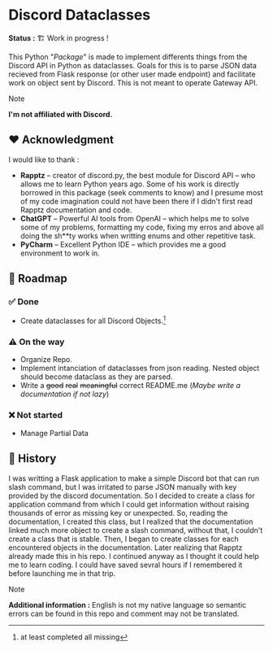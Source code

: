 # Discord Dataclasses

**Status :** 🏗 Work in progress ! ️

This Python "_Package_" is made to implement differents things from the Discord API in Python as dataclasses. Goals for
this is to parse JSON data recieved from Flask response (or other user made endpoint) and facilitate work on object sent
by Discord. This is not meant to operate Gateway API.



> [!NOTE]
> **I'm not affiliated with Discord.**

## ❤️ Acknowledgment

I would like to thank :

* **Rapptz** – creator of discord.py, the best module for Discord API – who allows me to learn Python years ago. Some of
  his
  work is directly borrowed in this package (seek comments to know) and I presume most of my code imagination could not
  have been there if I didn't first read Rapptz documentation and code.
* **ChatGPT** – Powerful AI tools from OpenAI – which helps me to solve some of my problems, formatting my code, fixing
  my erros and above all doing the sh**ty works when writting enums and other repetitive task.
* **PyCharm** – Excellent Python IDE – which provides me a good environment to work in.

## 🎯 Roadmap 

### ✅ Done 

* Create dataclasses for all Discord Objects.[^1]

### ⚠️ On the way

* Organize Repo.
* Implement intanciation of dataclasses from json reading. Nested object should become dataclass as they are parsed.
* Write a ~~good~~ ~~real~~ ~~meaningful~~ correct README.me (_Maybe write a documentation if not lazy_)

### ❌ Not started

* Manage Partial Data

[^1]: at least completed all missing

## 📖 History

I was writting a Flask application to make a simple Discord bot that can run slash command, but I was irritated to parse
JSON manually with key provided by the discord documentation. So I decided to create a class for application command
from which I could get information without raising thousands of error as missing key or unexpected. So, reading the
documentation, I created this class, but I realized that the documentation linked much more object to create a slash
command, without that, I couldn't create a class that is stable. Then, I began to create classes for each encountered
objects in the documentation. Later realizing that Rapptz already made this in his repo. I continued anyway as I thought
it could help me to learn coding. I could have saved sevral hours if I remembered it before launching me in that trip.

> [!NOTE]
> **Additional information :** English is not my native language so semantic errors can be found in this repo and comment may not be translated.

